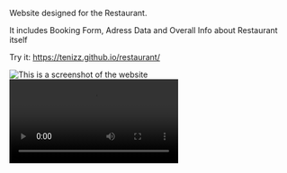 Website designed for the Restaurant.

It includes Booking Form, Adress Data and Overall Info about Restaurant itself

Try it: https://tenizz.github.io/restaurant/


 ![This is a screenshot of the website](/Screen%20Shot%20Flowers%20version%20001.png)
 ![This is a a video of the website](/Screen%20Recording%202023-04-05.mov)
